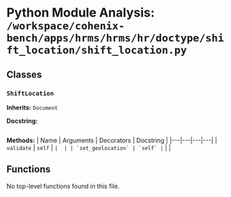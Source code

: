 # Python Module Analysis: `/workspace/cohenix-bench/apps/hrms/hrms/hr/doctype/shift_location/shift_location.py`

## Classes

### `ShiftLocation`
**Inherits:** `Document`


**Docstring:**
```

```

**Methods:**
| Name | Arguments | Decorators | Docstring |
|---|---|---|---|
| `validate` | `self` | `` |  |
| `set_geolocation` | `self` | `` |  |





## Functions

No top-level functions found in this file.
